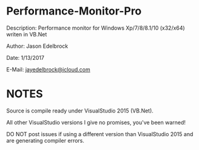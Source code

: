 # Performance-Monitor-Pro
Description: Performance monitor for Windows Xp/7/8/8.1/10 (x32/x64) writen in VB.Net

Author: Jason Edelbrock

Date: 1/13/2017

E-Mail: jayedelbrock@icloud.com

# NOTES
Source is compile ready under VisualStudio 2015 (VB.Net).

All other VisualStudio versions I give no promises, you've been warned!

DO NOT post issues if using a different version than VisualStudio 2015 and are generating compiler errors. 
